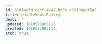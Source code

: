 ```yaml
---
id: 610faefd-cccf-4447-b63c-c53f09eef542
title: enableVhostPolicy
desc: ''
updated: 1618573905125
created: 1618573905125
stub: true
---
```


